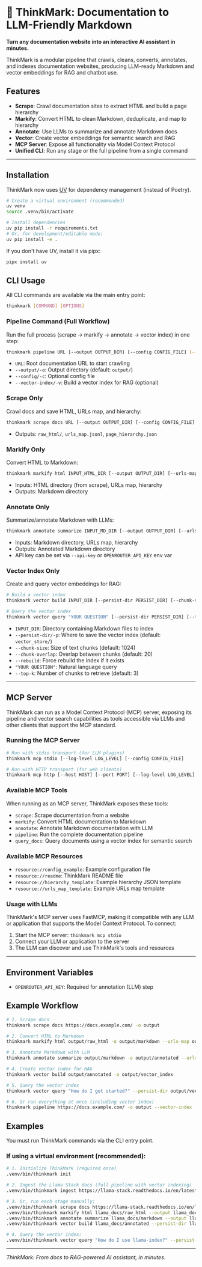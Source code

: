 # 🧠 ThinkMark: Documentation to LLM-Friendly Markdown

**Turn any documentation website into an interactive AI assistant in minutes.**

ThinkMark is a modular pipeline that crawls, cleans, converts, annotates, and indexes documentation websites, producing LLM-ready Markdown and vector embeddings for RAG and chatbot use.

## Features
- **Scrape**: Crawl documentation sites to extract HTML and build a page hierarchy
- **Markify**: Convert HTML to clean Markdown, deduplicate, and map to hierarchy
- **Annotate**: Use LLMs to summarize and annotate Markdown docs
- **Vector**: Create vector embeddings for semantic search and RAG
- **MCP Server**: Expose all functionality via Model Context Protocol
- **Unified CLI**: Run any stage or the full pipeline from a single command

---

## Installation

ThinkMark now uses [UV](https://github.com/astral-sh/uv) for dependency management (instead of Poetry).

```bash
# Create a virtual environment (recommended)
uv venv
source .venv/bin/activate

# Install dependencies
uv pip install -r requirements.txt
# Or, for development/editable mode:
uv pip install -e .
```

If you don't have UV, install it via pipx:
```bash
pipx install uv
```


## CLI Usage

All CLI commands are available via the main entry point:

```bash
thinkmark [COMMAND] [OPTIONS]
```

### Pipeline Command (Full Workflow)
Run the full process (scrape → markify → annotate → vector index) in one step:
```bash
thinkmark pipeline URL [--output OUTPUT_DIR] [--config CONFIG_FILE] [--vector-index]
```
- `URL`: Root documentation URL to start crawling
- `--output/-o`: Output directory (default: `output/`)
- `--config/-c`: Optional config file
- `--vector-index/-v`: Build a vector index for RAG (optional)

### Scrape Only
Crawl docs and save HTML, URLs map, and hierarchy:
```bash
thinkmark scrape docs URL [--output OUTPUT_DIR] [--config CONFIG_FILE]
```
- Outputs: `raw_html/`, `urls_map.jsonl`, `page_hierarchy.json`

### Markify Only
Convert HTML to Markdown:
```bash
thinkmark markify html INPUT_HTML_DIR [--output OUTPUT_DIR] [--urls-map URLS_MAP_PATH] [--hierarchy HIERARCHY_PATH]
```
- Inputs: HTML directory (from scrape), URLs map, hierarchy
- Outputs: Markdown directory

### Annotate Only
Summarize/annotate Markdown with LLMs:
```bash
thinkmark annotate summarize INPUT_MD_DIR [--output OUTPUT_DIR] [--urls-map URLS_MAP_PATH] [--hierarchy HIERARCHY_PATH] [--api-key OPENROUTER_API_KEY]
```
- Inputs: Markdown directory, URLs map, hierarchy
- Outputs: Annotated Markdown directory
- API key can be set via `--api-key` or `OPENROUTER_API_KEY` env var

### Vector Index Only
Create and query vector embeddings for RAG:
```bash
# Build a vector index
thinkmark vector build INPUT_DIR [--persist-dir PERSIST_DIR] [--chunk-size CHUNK_SIZE] [--chunk-overlap CHUNK_OVERLAP] [--rebuild]

# Query the vector index
thinkmark vector query "YOUR QUESTION" [--persist-dir PERSIST_DIR] [--top-k TOP_K]
```
- `INPUT_DIR`: Directory containing Markdown files to index
- `--persist-dir/-p`: Where to save the vector index (default: `vector_store/`)
- `--chunk-size`: Size of text chunks (default: 1024)
- `--chunk-overlap`: Overlap between chunks (default: 20)
- `--rebuild`: Force rebuild the index if it exists
- `"YOUR QUESTION"`: Natural language query
- `--top-k`: Number of chunks to retrieve (default: 3)

---

## MCP Server

ThinkMark can run as a Model Context Protocol (MCP) server, exposing its pipeline and vector search capabilities as tools accessible via LLMs and other clients that support the MCP standard.

### Running the MCP Server

```bash
# Run with stdio transport (for LLM plugins)
thinkmark mcp stdio [--log-level LOG_LEVEL] [--config CONFIG_FILE]

# Run with HTTP transport (for web clients)
thinkmark mcp http [--host HOST] [--port PORT] [--log-level LOG_LEVEL] [--config CONFIG_FILE]
```

### Available MCP Tools

When running as an MCP server, ThinkMark exposes these tools:

- `scrape`: Scrape documentation from a website
- `markify`: Convert HTML documentation to Markdown
- `annotate`: Annotate Markdown documentation with LLM
- `pipeline`: Run the complete documentation pipeline
- `query_docs`: Query documents using a vector index for semantic search

### Available MCP Resources

- `resource://config_example`: Example configuration file
- `resource://readme`: ThinkMark README file
- `resource://hierarchy_template`: Example hierarchy JSON template
- `resource://urls_map_template`: Example URLs map template

### Usage with LLMs

ThinkMark's MCP server uses FastMCP, making it compatible with any LLM or application that supports the Model Context Protocol. To connect:

1. Start the MCP server: `thinkmark mcp stdio`
2. Connect your LLM or application to the server
3. The LLM can discover and use ThinkMark's tools and resources

---

## Environment Variables
- `OPENROUTER_API_KEY`: Required for annotation (LLM) step

## Example Workflow
```bash
# 1. Scrape docs
thinkmark scrape docs https://docs.example.com/ -o output

# 2. Convert HTML to Markdown
thinkmark markify html output/raw_html -o output/markdown --urls-map output/urls_map.jsonl --hierarchy output/page_hierarchy.json

# 3. Annotate Markdown with LLM
thinkmark annotate summarize output/markdown -o output/annotated --urls-map output/urls_map.jsonl --hierarchy output/page_hierarchy.json

# 4. Create vector index for RAG
thinkmark vector build output/annotated -o output/vector_index

# 5. Query the vector index
thinkmark vector query "How do I get started?" --persist-dir output/vector_index

# 6. Or run everything at once (including vector index)
thinkmark pipeline https://docs.example.com/ -o output --vector-index
```

## Examples

You must run ThinkMark commands via the CLI entry point.

### If using a virtual environment (recommended):

```bash
# 1. Initialize ThinkMark (required once)
.venv/bin/thinkmark init

# 2. Ingest the Llama Stack docs (full pipeline with vector indexing)
.venv/bin/thinkmark ingest https://llama-stack.readthedocs.io/en/latest/ --api-key <YOUR_OPENROUTER_API_KEY> --vector-index

# 3. Or, run each stage manually:
.venv/bin/thinkmark scrape docs https://llama-stack.readthedocs.io/en/latest/ --output llama_docs
.venv/bin/thinkmark markify html llama_docs/raw_html --output llama_docs/markdown --urls-map llama_docs/urls_map.jsonl --hierarchy llama_docs/page_hierarchy.json
.venv/bin/thinkmark annotate summarize llama_docs/markdown --output llama_docs/annotated --urls-map llama_docs/urls_map.jsonl --hierarchy llama_docs/page_hierarchy.json --api-key <YOUR_OPENROUTER_API_KEY>
.venv/bin/thinkmark vector build llama_docs/annotated --persist-dir llama_docs/vector_index

# 4. Query the vector index:
.venv/bin/thinkmark vector query "How do I use llama-index?" --persist-dir llama_docs/vector_index
```

---

_ThinkMark: From docs to RAG-powered AI assistant, in minutes._
